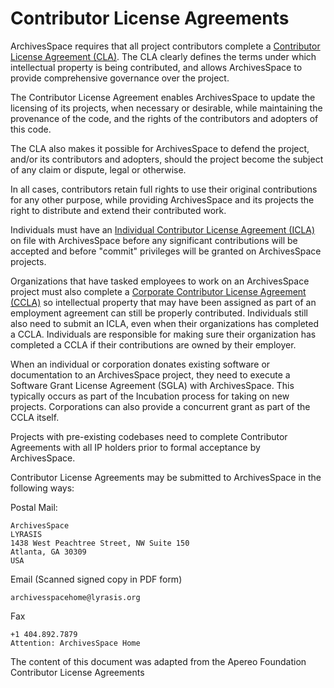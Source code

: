 # Contributor License Agreements

ArchivesSpace requires that all project contributors complete a [Contributor License
Agreement (CLA)](https://archivesspace.github.io/archivesspace/assets/ArchivesSpace_Contributor_License_Agreements.pdf). The CLA clearly defines the terms under which intellectual property is being contributed, and allows ArchivesSpace to provide comprehensive governance over the project.

The Contributor License Agreement enables ArchivesSpace to update the licensing of its projects, when necessary or desirable, while maintaining the provenance of the code,
and the rights of the contributors and adopters of this code.


The CLA also makes it possible for ArchivesSpace to defend the project, and/or its
contributors and adopters, should the project become the subject of any claim or
dispute, legal or otherwise.


In all cases, contributors retain full rights to use their original contributions for any other
purpose, while providing ArchivesSpace and its projects the right to distribute and
extend their contributed work.


Individuals must have an [Individual Contributor License Agreement (ICLA)](https://archivesspace.github.io/archivesspace/assets/ArchivesSpace_Individual_Contributor_License_Agreement_ICLA.pdf) on file with ArchivesSpace before any significant contributions will be accepted and before
"commit" privileges will be granted on ArchivesSpace projects.


Organizations that have tasked employees to work on an ArchivesSpace project must
also complete a [Corporate Contributor License Agreement (CCLA)](https://archivesspace.github.io/archivesspace/assets/ArchivesSpace_Corporate_Contributor_License_Agreement.pdf) so intellectual property that may have been assigned as part of an employment agreement can still be properly contributed. Individuals still also need to submit an ICLA, even when their organizations has completed a CCLA. Individuals are responsible for making sure their organization has completed a CCLA if their contributions are owned by their employer.


When an individual or corporation donates existing software or documentation to
an ArchivesSpace project, they need to execute a Software Grant License Agreement
(SGLA) with ArchivesSpace. This typically occurs as part of the Incubation process for
taking on new projects. Corporations can also provide a concurrent grant as part of the
CCLA itself.


Projects with pre-existing codebases need to complete Contributor Agreements with all
IP holders prior to formal acceptance by ArchivesSpace.


Contributor License Agreements may be submitted to ArchivesSpace in the following ways:


Postal Mail:
```
ArchivesSpace
LYRASIS
1438 West Peachtree Street, NW Suite 150
Atlanta, GA 30309
USA
```

Email (Scanned signed copy in PDF form)

```
archivesspacehome@lyrasis.org
```


Fax

```
+1 404.892.7879
Attention: ArchivesSpace Home
```



The content of this  document was adapted from the Apereo Foundation Contributor License Agreements
